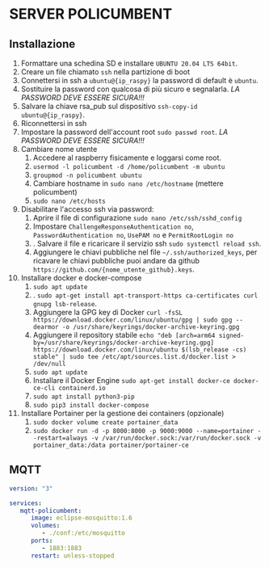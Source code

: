 # SERVER POLICUMBENT

## Installazione

1. Formattare una schedina SD e installare `UBUNTU 20.04 LTS 64bit`.
2. Creare un file chiamato `ssh` nella partizione di boot
3. Connettersi in ssh a `ubuntu@{ip_raspy}` la password di default è `ubuntu`.
4. Sostituire la password con qualcosa di più sicuro e segnalarla. _LA PASSWORD DEVE ESSERE SICURA!!!_
5. Salvare la chiave rsa_pub sul dispositivo `ssh-copy-id ubuntu@{ip_raspy}`.
6. Riconnettersi in ssh
7. Impostare la password dell'account root `sudo passwd root`. _LA PASSWORD DEVE ESSERE SICURA!!!_
8. Cambiare nome utente
   1. Accedere al raspberry fisicamente e loggarsi come root.
   2. `usermod -l policumbent -d /home/policumbent -m ubuntu`
   3. `groupmod -n policumbent ubuntu`
   4. Cambiare hostname in `sudo nano /etc/hostname` (mettere policumbent)
   5. `sudo nano /etc/hosts`
9. Disabilitare l'accesso ssh via password:
   1. Aprire il file di configurazione `sudo nano /etc/ssh/sshd_config`
   2. Impostare `ChallengeResponseAuthentication no`, `PasswordAuthentication no`, `UsePAM no` e `PermitRootLogin no`
   3. . Salvare il file e ricaricare il servizio ssh `sudo systemctl reload ssh`.
   4. Aggiungere le chiavi pubbliche nel file `~/.ssh/authorized_keys`, per ricavare le chiavi pubbliche puoi andare da github `https://github.com/{nome_utente_github}.keys`.
10. Installare docker e docker-compose
    1.  `sudo apt update`
    2.  . `sudo apt-get install apt-transport-https ca-certificates curl gnupg lsb-release`.
    3.  Aggiungere la GPG key di Docker `curl -fsSL https://download.docker.com/linux/ubuntu/gpg | sudo gpg --dearmor -o /usr/share/keyrings/docker-archive-keyring.gpg`
    4.  Aggiungere il repository stabile `echo "deb [arch=arm64 signed-by=/usr/share/keyrings/docker-archive-keyring.gpg] https://download.docker.com/linux/ubuntu $(lsb_release -cs) stable" | sudo tee /etc/apt/sources.list.d/docker.list > /dev/null`
    5.  `sudo apt update`
    6.  Installare il Docker Engine `sudo apt-get install docker-ce docker-ce-cli containerd.io`
    7.  `sudo apt install python3-pip`
    8. `sudo pip3 install docker-compose`
11. Installare Portainer per la gestione dei containers (opzionale)
    1.  `sudo docker volume create portainer_data`
    2.  `sudo docker run -d -p 8000:8000 -p 9000:9000 --name=portainer --restart=always -v /var/run/docker.sock:/var/run/docker.sock -v portainer_data:/data portainer/portainer-ce`

## MQTT

```docker-compose.yml
version: "3"

services:
   mqtt-policumbent:
      image: eclipse-mosquitto:1.6
      volumes:
         - ./conf:/etc/mosquitto
      ports:
         - 1883:1883
      restart: unless-stopped
```
